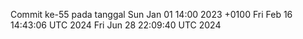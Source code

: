 Commit ke-55 pada tanggal Sun Jan 01 14:00 2023 +0100
Fri Feb 16 14:43:06 UTC 2024
Fri Jun 28 22:09:40 UTC 2024
